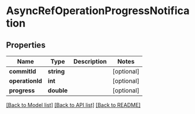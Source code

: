 # AsyncRefOperationProgressNotification

## Properties
Name | Type | Description | Notes
------------ | ------------- | ------------- | -------------
**commitId** | **string** |  | [optional] 
**operationId** | **int** |  | [optional] 
**progress** | **double** |  | [optional] 

[[Back to Model list]](../README.md#documentation-for-models) [[Back to API list]](../README.md#documentation-for-api-endpoints) [[Back to README]](../README.md)


